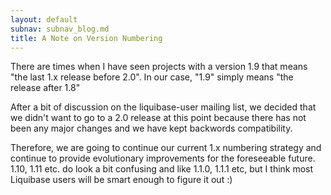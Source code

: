 ```yaml
---
layout: default
subnav: subnav_blog.md
title: A Note on Version Numbering
---
```



There are times when I have seen projects with a version 1.9 that means "the last 1.x release before 2.0". In our case, "1.9" simply means "the release after 1.8"


After a bit of discussion on the liquibase-user mailing list, we decided that we didn't want to go to a 2.0 release at this point because there has not been any major changes and we have kept backwords compatibility.


Therefore, we are going to continue our current 1.x numbering strategy and continue to provide evolutionary improvements for the foreseeable future. 1.10, 1.11 etc. do look a bit confusing and like 1.1.0, 1.1.1 etc, but I think most Liquibase users will be smart enough to figure it out :)
